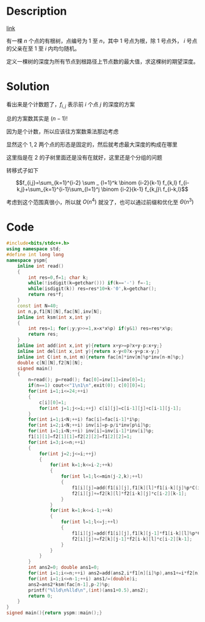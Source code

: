 # Description

[link](https://loj.ac/problem/6495)

有一棵 $n$ 个点的有根树，点编号为 $1$ 至 $n$，其中 $1$ 号点为根，除 $1$ 号点外， $i$ 号点的父亲在至 $1$ 至 $i$ 内均匀随机。

定义一棵树的深度为所有节点到根路径上节点数的最大值，求这棵树的期望深度。

# Solution

看出来是个计数题了，$f_{i,j}$ 表示前 $i$ 个点 $j$ 的深度的方案

总的方案数其实是 $(n-1)!$

因为是个计数，所以应该往方案数乘法那边考虑

显然这个 $1,2$ 两个点的形态是固定的，然后就考虑最大深度的构成在哪里

这里指是在 $2$ 的子树里面还是没有在就好，这里还是个分组的问题

转移式子如下

$$f_{i,j}=\sum_{k=1}^{i-2} \sum _ {l=1}^k \binom {i-2}{k-1} f_{k,l} f_{i-k,j}+\sum_{k=1}^{i-1}\sum_{l=1}^j \binom {i-2}{k-1} f_{k,j}\ f_{i-k,l}$$

考虑到这个范围真很小，所以就 $O(n^4)$ 就没了，也可以通过前缀和优化至 $\Theta(n^3)$

# Code

```cpp
#include<bits/stdc++.h>
using namespace std;
#define int long long
namespace yspm{
	inline int read()
	{
		int res=0,f=1; char k;
		while(!isdigit(k=getchar())) if(k=='-') f=-1;
		while(isdigit(k)) res=res*10+k-'0',k=getchar();
		return res*f;
	}
	const int N=40;
	int n,p,f1[N][N],fac[N],inv[N];
	inline int ksm(int x,int y)
	{
		int res=1; for(;y;y>>=1,x=x*x%p) if(y&1) res=res*x%p;
		return res;
	}
	inline int add(int x,int y){return x+y>=p?x+y-p:x+y;}
	inline int del(int x,int y){return x-y<0?x-y+p:x-y;}
	inline int C(int n,int m){return fac[n]*inv[m]%p*inv[n-m]%p;}
	double c[N][N],f2[N][N];
	signed main()
	{
		n=read(); p=read(); fac[0]=inv[1]=inv[0]=1;
		if(n==1) cout<<"1\n1\n",exit(0); c[0][0]=1;
		for(int i=1;i<=24;++i)
		{
			c[i][0]=1;
			for(int j=1;j<=i;++j) c[i][j]=c[i-1][j]+c[i-1][j-1];
		} 
		for(int i=1;i<N;++i) fac[i]=fac[i-1]*i%p;
		for(int i=2;i<N;++i) inv[i]=p-p/i*inv[p%i]%p;
		for(int i=1;i<N;++i) inv[i]=inv[i-1]*inv[i]%p;
		f1[1][1]=f2[1][1]=f2[2][2]=f1[2][2]=1;
		for(int i=3;i<=n;++i)
		{
			for(int j=2;j<=i;++j) 
			{
				for(int k=1;k<=i-2;++k)
				{
					for(int l=1;l<=min(j-2,k);++l)
					{
						f1[i][j]=add(f1[i][j],f1[k][l]*f1[i-k][j]%p*C(i-2,k-1)%p);
						f2[i][j]+=f2[k][l]*f2[i-k][j]*c[i-2][k-1];
					} 
				}
				for(int k=1;k<=i-1;++k)
				{
					for(int l=1;l<=j;++l)
					{
					 	f1[i][j]=add(f1[i][j],f1[k][j-1]*f1[i-k][l]%p*C(i-2,k-1)%p);
					 	f2[i][j]+=f2[k][j-1]*f2[i-k][l]*c[i-2][k-1];
					}
				}
			}
		}
		int ans2=0; double ans1=0;
		for(int i=1;i<=n;++i) ans2=add(ans2,i*f1[n][i]%p),ans1+=i*f2[n][i];
		for(int i=1;i<=n-1;++i) ans1/=(double)i; 
		ans2=ans2*ksm(fac[n-1],p-2)%p;
		printf("%lld\n%lld\n",(int)(ans1+0.5),ans2);
		return 0;
	}
}
signed main(){return yspm::main();}
```